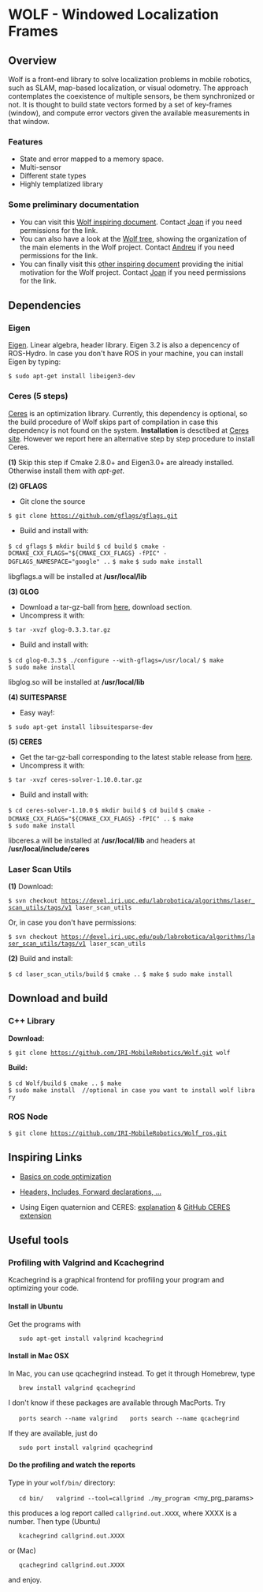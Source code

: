 WOLF - Windowed Localization Frames
===================================

Overview
--------

Wolf is a front-end library to solve localization problems in mobile robotics, such as SLAM, map-based localization, or visual odometry. The approach contemplates the coexistence of multiple sensors, be them synchronized or not. It is thought to build state vectors formed by a set of key-frames (window), and compute error vectors given the available measurements in that window.

### Features

-   State and error mapped to a memory space.
-   Multi-sensor
-   Different state types
-   Highly templatized library

### Some preliminary documentation

-   You can visit this [Wolf inspiring document](https://docs.google.com/document/d/1_kBtvCIo33pdP59M3Ib4iEBleDDLcN6yCbmwJDBLtcA). Contact [Joan](mailto:jsola@iri.upc.edu) if you need permissions for the link.
-   You can also have a look at the [Wolf tree](https://docs.google.com/drawings/d/1jj5VVjQThddswpTPMLG2xv87vtT3o1jiMJo3Mk1Utjg), showing the organization of the main elements in the Wolf project. Contact [Andreu](mailto:acorominas@iri.upc.edu) if you need permissions for the link.
-   You can finally visit this [other inspiring document](https://docs.google.com/document/d/18XQlgdfTwplakYKKsfw2YAoaVuSyUEQoaU6bYHQDNpU) providing the initial motivation for the Wolf project. Contact [Joan](mailto:jsola@iri.upc.edu) if you need permissions for the link.

Dependencies
------------

### Eigen

[Eigen](http://eigen.tuxfamily.org). Linear algebra, header library. Eigen 3.2 is also a depencency of ROS-Hydro. In case you don't have ROS in your machine, you can install Eigen by typing:

`$ sudo apt-get install libeigen3-dev`

### Ceres (5 steps)

[Ceres](http://www.ceres-solver.org/) is an optimization library. Currently, this dependency is optional, so the build procedure of Wolf skips part of compilation in case this dependency is not found on the system. **Installation** is desctibed at [Ceres site](http://www.ceres-solver.org/building.html). However we report here an alternative step by step procedure to install Ceres.

**(1)** Skip this step if Cmake 2.8.0+ and Eigen3.0+ are already installed. Otherwise install them with *apt-get*.

**(2) GFLAGS**

-   Git clone the source

`$ git clone `[`https://github.com/gflags/gflags.git`](https://github.com/gflags/gflags.git)

-   Build and install with:

`$ cd gflags`
`$ mkdir build`
`$ cd build`
`$ cmake -DCMAKE_CXX_FLAGS="${CMAKE_CXX_FLAGS} -fPIC" -DGFLAGS_NAMESPACE="google" ..`
`$ make`
`$ sudo make install `

libgflags.a will be installed at **/usr/local/lib**

**(3) GLOG**

-   Download a tar-gz-ball from [here](https://code.google.com/p/google-glog/), download section.
-   Uncompress it with:

`$ tar -xvzf glog-0.3.3.tar.gz `

-   Build and install with:

`$ cd glog-0.3.3`
`$ ./configure --with-gflags=/usr/local/`
`$ make`
`$ sudo make install`

libglog.so will be installed at **/usr/local/lib**

**(4) SUITESPARSE**

-   Easy way!:

`$ sudo apt-get install libsuitesparse-dev`

**(5) CERES**

-   Get the tar-gz-ball corresponding to the latest stable release from [here](http://www.ceres-solver.org/building.html).
-   Uncompress it with:

`$ tar -xvzf ceres-solver-1.10.0.tar.gz`

-   Build and install with:

`$ cd ceres-solver-1.10.0`
`$ mkdir build`
`$ cd build`
`$ cmake -DCMAKE_CXX_FLAGS="${CMAKE_CXX_FLAGS} -fPIC" ..`
`$ make`
`$ sudo make install `

libceres.a will be installed at **/usr/local/lib** and headers at **/usr/local/include/ceres**

### Laser Scan Utils

**(1)** Download:

`$ svn checkout `[`https://devel.iri.upc.edu/labrobotica/algorithms/laser_scan_utils/tags/v1`](https://devel.iri.upc.edu/labrobotica/algorithms/laser_scan_utils/tags/v1)` laser_scan_utils`

Or, in case you don't have permissions:

`$ svn checkout `[`https://devel.iri.upc.edu/pub/labrobotica/algorithms/laser_scan_utils/tags/v1`](https://devel.iri.upc.edu/pub/labrobotica/algorithms/laser_scan_utils/tags/v1)` laser_scan_utils`

**(2)** Build and install:

`$ cd laser_scan_utils/build`
`$ cmake ..`
`$ make`
`$ sudo make install`

Download and build
------------------

### C++ Library

**Download:**

`$ git clone `[`https://github.com/IRI-MobileRobotics/Wolf.git`](https://github.com/IRI-MobileRobotics/Wolf.git)` wolf`

**Build:**

`$ cd Wolf/build`
`$ cmake ..`
`$ make`
`$ sudo make install  //optional in case you want to install wolf library`

### ROS Node

`$ git clone `[`https://github.com/IRI-MobileRobotics/Wolf_ros.git`](https://github.com/IRI-MobileRobotics/Wolf_ros.git)

Inspiring Links
---------------

-   [Basics on code optimization](http://www.eventhelix.com/realtimemantra/basics/optimizingcandcppcode.htm)

-   [Headers, Includes, Forward declarations, ...](http://www.cplusplus.com/forum/articles/10627/)

-   Using Eigen quaternion and CERES: [explanation](http://www.lloydhughes.co.za/index.php/using-eigen-quaternions-and-ceres-solver/) & [GitHub CERES extension](https://github.com/system123/ceres_extensions)

Useful tools
------------

### Profiling with Valgrind and Kcachegrind

Kcachegrind is a graphical frontend for profiling your program and optimizing your code.

#### Install in Ubuntu

Get the programs with

`   sudo apt-get install valgrind kcachegrind`

#### Install in Mac OSX

In Mac, you can use qcachegrind instead. To get it through Homebrew, type

`   brew install valgrind qcachegrind`

I don't know if these packages are available through MacPorts. Try

`   ports search --name valgrind`
`   ports search --name qcachegrind`

If they are available, just do

`   sudo port install valgrind qcachegrind`

#### Do the profiling and watch the reports

Type in your `wolf/bin/` directory:

`   cd bin/`
`   valgrind --tool=callgrind ./my_program `<my_prg_params>

this produces a log report called `callgrind.out.XXXX`, where XXXX is a number. Then type (Ubuntu)

`   kcachegrind callgrind.out.XXXX`

or (Mac)

`   qcachegrind callgrind.out.XXXX`

and enjoy.
